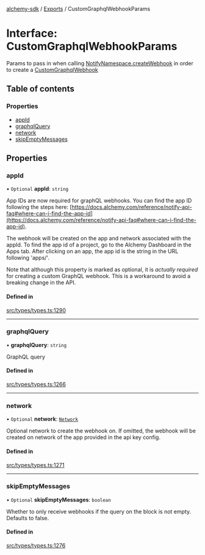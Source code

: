 [alchemy-sdk](../README.md) / [Exports](../modules.md) / CustomGraphqlWebhookParams

# Interface: CustomGraphqlWebhookParams

Params to pass in when calling [NotifyNamespace.createWebhook](../classes/NotifyNamespace.md#createwebhook) in order
to create a [CustomGraphqlWebhook](CustomGraphqlWebhook.md)

## Table of contents

### Properties

- [appId](CustomGraphqlWebhookParams.md#appid)
- [graphqlQuery](CustomGraphqlWebhookParams.md#graphqlquery)
- [network](CustomGraphqlWebhookParams.md#network)
- [skipEmptyMessages](CustomGraphqlWebhookParams.md#skipemptymessages)

## Properties

### appId

• `Optional` **appId**: `string`

App IDs are now required for graphQL webhooks. You can find the app ID
following the steps here:
[https://docs.alchemy.com/reference/notify-api-faq#where-can-i-find-the-app-id](https://docs.alchemy.com/reference/notify-api-faq#where-can-i-find-the-app-id).

The webhook will be created on the app and network associated with the appId.
To find the app id of a project, go to the Alchemy Dashboard in the Apps tab.
After clicking on an app, the app id is the string in the URL following 'apps/'.

Note that although this property is marked as optional, it is *actually required*
for creating a custom GraphQL webhook. This is a workaround to avoid a breaking
change in the API.

#### Defined in

[src/types/types.ts:1290](https://github.com/alchemyplatform/alchemy-sdk-js/blob/8f119ad1/src/types/types.ts#L1290)

___

### graphqlQuery

• **graphqlQuery**: `string`

GraphQL query

#### Defined in

[src/types/types.ts:1266](https://github.com/alchemyplatform/alchemy-sdk-js/blob/8f119ad1/src/types/types.ts#L1266)

___

### network

• `Optional` **network**: [`Network`](../enums/Network.md)

Optional network to create the webhook on. If omitted, the webhook will be
created on network of the app provided in the api key config.

#### Defined in

[src/types/types.ts:1271](https://github.com/alchemyplatform/alchemy-sdk-js/blob/8f119ad1/src/types/types.ts#L1271)

___

### skipEmptyMessages

• `Optional` **skipEmptyMessages**: `boolean`

Whether to only receive webhooks if the query on the block is not empty.
Defaults to false.

#### Defined in

[src/types/types.ts:1276](https://github.com/alchemyplatform/alchemy-sdk-js/blob/8f119ad1/src/types/types.ts#L1276)
